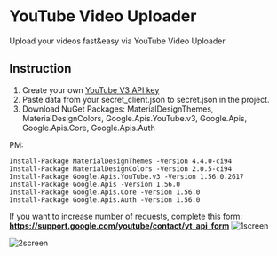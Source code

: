 # YouTube Video Uploader

Upload your videos fast&easy via YouTube Video Uploader


## Instruction

1) Сreate your own [YouTube V3 API key](https://blog.hubspot.com/website/how-to-get-youtube-api-key)
2) Paste data from your secret_client.json to secret.json in the project.
3) Download NuGet Packages: MaterialDesignThemes, MaterialDesignColors, Google.Apis.YouTube.v3, Google.Apis, Google.Apis.Core, Google.Apis.Auth

PM: 
```
Install-Package MaterialDesignThemes -Version 4.4.0-ci94
Install-Package MaterialDesignColors -Version 2.0.5-ci94
Install-Package Google.Apis.YouTube.v3 -Version 1.56.0.2617
Install-Package Google.Apis -Version 1.56.0
Install-Package Google.Apis.Core -Version 1.56.0
Install-Package Google.Apis.Auth -Version 1.56.0
```

If you want to increase number of requests, complete this form: **https://support.google.com/youtube/contact/yt_api_form**
![1screen](https://user-images.githubusercontent.com/79169736/157099177-c5af69cf-5610-47c2-8a85-a87702a85cd9.png)

![2screen](https://user-images.githubusercontent.com/79169736/157099427-d7f22741-8efe-4f19-9c3d-45df3525791e.png)

